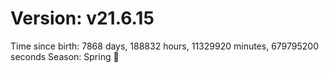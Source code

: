 # Version: v21.6.15
Time since birth: 7868 days, 188832 hours, 11329920 minutes, 679795200 seconds
Season: Spring 🌸
